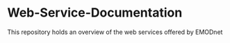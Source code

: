 # Web-Service-Documentation
This repository holds an overview of the web services offered by EMODnet
